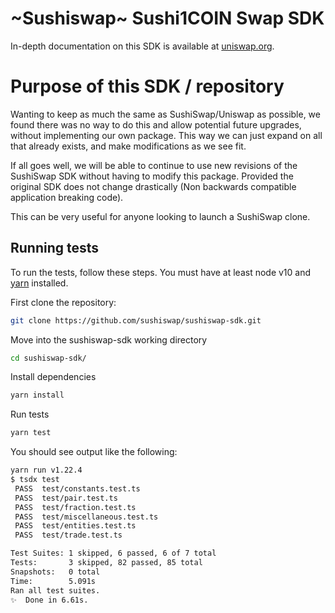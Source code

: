 # ~Sushiswap~ Sushi1COIN Swap SDK

In-depth documentation on this SDK is available at [uniswap.org](https://uniswap.org/docs/v2/SDK/getting-started/).

# Purpose of this SDK / repository

Wanting to keep as much the same as SushiSwap/Uniswap as possible, we found there was no way to do this and allow potential future upgrades, without implementing our own package. This way we can just expand on all that already exists, and make modifications as we see fit.

If all goes well, we will be able to continue to use new revisions of the SushiSwap SDK without having to modify this package. Provided the original SDK does not change drastically (Non backwards compatible application breaking code).

This can be very useful for anyone looking to launch a SushiSwap clone.

## Running tests

To run the tests, follow these steps. You must have at least node v10 and [yarn](https://yarnpkg.com/) installed.

First clone the repository:

```sh
git clone https://github.com/sushiswap/sushiswap-sdk.git
```

Move into the sushiswap-sdk working directory

```sh
cd sushiswap-sdk/
```

Install dependencies

```sh
yarn install
```

Run tests

```sh
yarn test
```

You should see output like the following:

```sh
yarn run v1.22.4
$ tsdx test
 PASS  test/constants.test.ts
 PASS  test/pair.test.ts
 PASS  test/fraction.test.ts
 PASS  test/miscellaneous.test.ts
 PASS  test/entities.test.ts
 PASS  test/trade.test.ts

Test Suites: 1 skipped, 6 passed, 6 of 7 total
Tests:       3 skipped, 82 passed, 85 total
Snapshots:   0 total
Time:        5.091s
Ran all test suites.
✨  Done in 6.61s.
```
